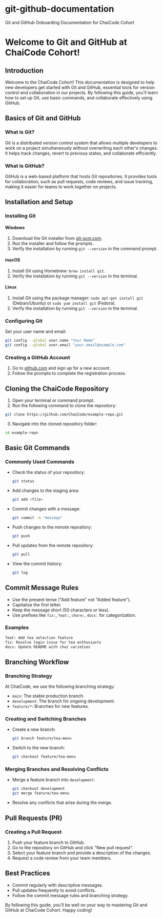 # git-github-documentation
Git and GitHub Onboarding Documentation for ChaiCode Cohort

# Welcome to Git and GitHub at ChaiCode Cohort!

## Introduction
Welcome to the ChaiCode Cohort! This documentation is designed to help new developers get started with Git and GitHub, essential tools for version control and collaboration in our projects. By following this guide, you'll learn how to set up Git, use basic commands, and collaborate effectively using GitHub.

## Basics of Git and GitHub
### What is Git?
Git is a distributed version control system that allows multiple developers to work on a project simultaneously without overwriting each other's changes. It helps track changes, revert to previous states, and collaborate efficiently.

### What is GitHub?
GitHub is a web-based platform that hosts Git repositories. It provides tools for collaboration, such as pull requests, code reviews, and issue tracking, making it easier for teams to work together on projects.

## Installation and Setup
### Installing Git
#### Windows
1. Download the Git installer from [git-scm.com](https://git-scm.com/download/win).
2. Run the installer and follow the prompts.
3. Verify the installation by running `git --version` in the command prompt.

#### macOS
1. Install Git using Homebrew: `brew install git`.
2. Verify the installation by running `git --version` in the terminal.

#### Linux
1. Install Git using the package manager: `sudo apt-get install git` (Debian/Ubuntu) or `sudo yum install git` (Fedora).
2. Verify the installation by running `git --version` in the terminal.

### Configuring Git
Set your user name and email:
```bash
git config --global user.name "Your Name"
git config --global user.email "your.email@example.com"


```

### Creating a GitHub Account
1. Go to [github.com](https://github.com) and sign up for a new account.
2. Follow the prompts to complete the registration process.

## Cloning the ChaiCode Repository
1. Open your terminal or command prompt.
2. Run the following command to clone the repository:
```bash
git clone https://github.com/ChaiCode/example-repo.git
```
3. Navigate into the cloned repository folder:
```bash
cd example-repo
```

## Basic Git Commands
### Commonly Used Commands
- Check the status of your repository:
  ```bash
  git status
  ```
- Add changes to the staging area:
  ```bash
  git add <file>
  ```
- Commit changes with a message:
  ```bash
  git commit -m "message"
  ```
- Push changes to the remote repository:
  ```bash
  git push
  ```
- Pull updates from the remote repository:
  ```bash
  git pull
  ```
- View the commit history:
  ```bash
  git log
  ```

## Commit Message Rules
- Use the present tense ("Add feature" not "Added feature").
- Capitalize the first letter.
- Keep the message short (50 characters or less).
- Use prefixes like `fix:`, `feat:`, `chore:`, `docs:` for categorization.

### Examples
```bash
feat: Add tea selection feature
fix: Resolve login issue for tea enthusiasts
docs: Update README with chai varieties
```

## Branching Workflow
### Branching Strategy
At ChaiCode, we use the following branching strategy:
- `main`: The stable production branch.
- `development`: The branch for ongoing development.
- `feature/*`: Branches for new features.

### Creating and Switching Branches
- Create a new branch:
  ```bash
  git branch feature/tea-menu
  ```
- Switch to the new branch:
  ```bash
  git checkout feature/tea-menu
  ```

### Merging Branches and Resolving Conflicts
- Merge a feature branch into `development`:
  ```bash
  git checkout development
  git merge feature/tea-menu
  ```
- Resolve any conflicts that arise during the merge.

## Pull Requests (PR)
### Creating a Pull Request
1. Push your feature branch to GitHub.
2. Go to the repository on GitHub and click "New pull request".
3. Select your feature branch and provide a description of the changes.
4. Request a code review from your team members.

## Best Practices
- Commit regularly with descriptive messages.
- Pull updates frequently to avoid conflicts.
- Follow the commit message rules and branching strategy.

By following this guide, you'll be well on your way to mastering Git and GitHub at ChaiCode Cohort. Happy coding!
```
